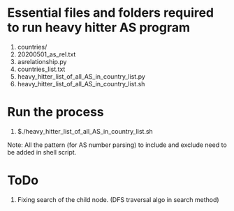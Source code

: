 # Essential files and folders required to run heavy hitter AS program
1. countries/
2. 20200501_as_rel.txt
3. asrelationship.py
4. countries_list.txt
5. heavy_hitter_list_of_all_AS_in_country_list.py
6. heavy_hitter_list_of_all_AS_in_country_list.sh

# Run the process
1. $./heavy_hitter_list_of_all_AS_in_country_list.sh

Note: All the pattern (for AS number parsing) to include and exclude need to be added in shell script.

# ToDo
1. Fixing search of the child node. (DFS traversal algo in search method)
